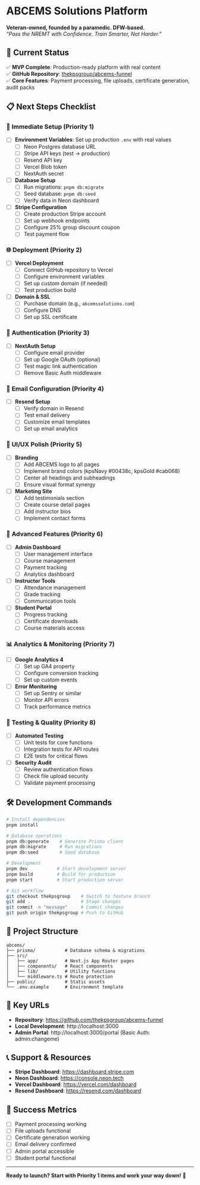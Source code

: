 # ABCEMS Solutions Platform

**Veteran-owned, founded by a paramedic. DFW-based.**  
*"Pass the NREMT with Confidence. Train Smarter, Not Harder."*

## 🚀 Current Status

✅ **MVP Complete**: Production-ready platform with real content  
✅ **GitHub Repository**: [thekpsgroup/abcems-funnel](https://github.com/thekpsgroup/abcems-funnel)  
✅ **Core Features**: Payment processing, file uploads, certificate generation, audit packs  

## 📋 Next Steps Checklist

### 🔧 **Immediate Setup (Priority 1)**

- [ ] **Environment Variables**: Set up production `.env` with real values
  - [ ] Neon Postgres database URL
  - [ ] Stripe API keys (test → production)
  - [ ] Resend API key
  - [ ] Vercel Blob token
  - [ ] NextAuth secret

- [ ] **Database Setup**
  - [ ] Run migrations: `pnpm db:migrate`
  - [ ] Seed database: `pnpm db:seed`
  - [ ] Verify data in Neon dashboard

- [ ] **Stripe Configuration**
  - [ ] Create production Stripe account
  - [ ] Set up webhook endpoints
  - [ ] Configure 25% group discount coupon
  - [ ] Test payment flow

### 🌐 **Deployment (Priority 2)**

- [ ] **Vercel Deployment**
  - [ ] Connect GitHub repository to Vercel
  - [ ] Configure environment variables
  - [ ] Set up custom domain (if needed)
  - [ ] Test production build

- [ ] **Domain & SSL**
  - [ ] Purchase domain (e.g., `abcemssolutions.com`)
  - [ ] Configure DNS
  - [ ] Set up SSL certificate

### 🔐 **Authentication (Priority 3)**

- [ ] **NextAuth Setup**
  - [ ] Configure email provider
  - [ ] Set up Google OAuth (optional)
  - [ ] Test magic link authentication
  - [ ] Remove Basic Auth middleware

### 📧 **Email Configuration (Priority 4)**

- [ ] **Resend Setup**
  - [ ] Verify domain in Resend
  - [ ] Test email delivery
  - [ ] Customize email templates
  - [ ] Set up email analytics

### 🎨 **UI/UX Polish (Priority 5)**

- [ ] **Branding**
  - [ ] Add ABCEMS logo to all pages
  - [ ] Implement brand colors (kpsNavy #00438c, kpsGold #cab068)
  - [ ] Center all headings and subheadings
  - [ ] Ensure visual format synergy

- [ ] **Marketing Site**
  - [ ] Add testimonials section
  - [ ] Create course detail pages
  - [ ] Add instructor bios
  - [ ] Implement contact forms

### 🔧 **Advanced Features (Priority 6)**

- [ ] **Admin Dashboard**
  - [ ] User management interface
  - [ ] Course management
  - [ ] Payment tracking
  - [ ] Analytics dashboard

- [ ] **Instructor Tools**
  - [ ] Attendance management
  - [ ] Grade tracking
  - [ ] Communication tools

- [ ] **Student Portal**
  - [ ] Progress tracking
  - [ ] Certificate downloads
  - [ ] Course materials access

### 📊 **Analytics & Monitoring (Priority 7)**

- [ ] **Google Analytics 4**
  - [ ] Set up GA4 property
  - [ ] Configure conversion tracking
  - [ ] Set up custom events

- [ ] **Error Monitoring**
  - [ ] Set up Sentry or similar
  - [ ] Monitor API errors
  - [ ] Track performance metrics

### 🧪 **Testing & Quality (Priority 8)**

- [ ] **Automated Testing**
  - [ ] Unit tests for core functions
  - [ ] Integration tests for API routes
  - [ ] E2E tests for critical flows

- [ ] **Security Audit**
  - [ ] Review authentication flows
  - [ ] Check file upload security
  - [ ] Validate payment processing

## 🛠️ **Development Commands**

```bash
# Install dependencies
pnpm install

# Database operations
pnpm db:generate    # Generate Prisma client
pnpm db:migrate     # Run migrations
pnpm db:seed        # Seed database

# Development
pnpm dev           # Start development server
pnpm build         # Build for production
pnpm start         # Start production server

# Git workflow
git checkout thekpsgroup    # Switch to feature branch
git add .                   # Stage changes
git commit -m "message"     # Commit changes
git push origin thekpsgroup # Push to GitHub
```

## 📁 **Project Structure**

```
abcems/
├── prisma/           # Database schema & migrations
├── src/
│   ├── app/          # Next.js App Router pages
│   ├── components/   # React components
│   ├── lib/          # Utility functions
│   └── middleware.ts # Route protection
├── public/           # Static assets
└── .env.example      # Environment template
```

## 🔗 **Key URLs**

- **Repository**: https://github.com/thekpsgroup/abcems-funnel
- **Local Development**: http://localhost:3000
- **Admin Portal**: http://localhost:3000/portal (Basic Auth: admin:changeme)

## 📞 **Support & Resources**

- **Stripe Dashboard**: https://dashboard.stripe.com
- **Neon Dashboard**: https://console.neon.tech
- **Vercel Dashboard**: https://vercel.com/dashboard
- **Resend Dashboard**: https://resend.com/dashboard

## 🎯 **Success Metrics**

- [ ] Payment processing working
- [ ] File uploads functional
- [ ] Certificate generation working
- [ ] Email delivery confirmed
- [ ] Admin portal accessible
- [ ] Student portal functional

---

**Ready to launch? Start with Priority 1 items and work your way down!** 🚀